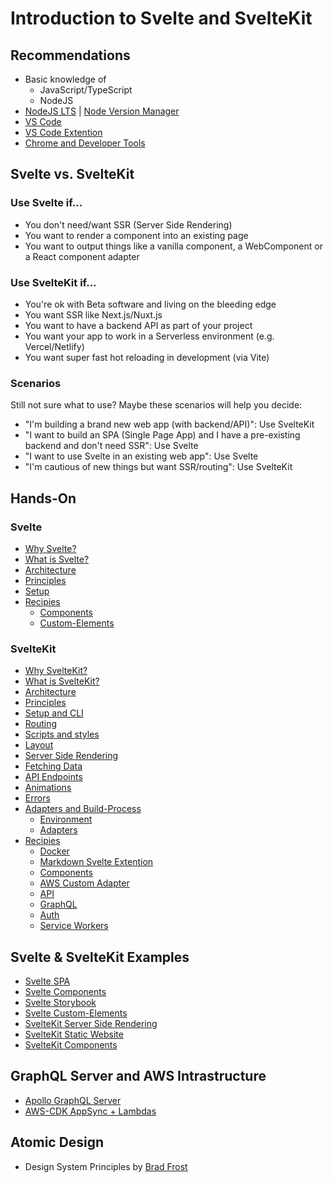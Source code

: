 # Introduction to Svelte and SvelteKit

## Recommendations

- Basic knowledge of
  - JavaScript/TypeScript
  - NodeJS
- [NodeJS LTS](https://nodejs.org/en/download/) | [Node Version Manager](https://nvm.sh)
- [VS Code](https://code.visualstudio.com/download)
- [VS Code Extention](https://marketplace.visualstudio.com/items?itemName=svelte.svelte-vscode)
- [Chrome and Developer Tools](https://chrome.google.com/webstore/detail/svelte-devtools/ckolcbmkjpjmangdbmnkpjigpkddpogn)

## Svelte vs. SvelteKit

### Use Svelte if...

- You don't need/want SSR (Server Side Rendering)
- You want to render a component into an existing page
- You want to output things like a vanilla component, a WebComponent or a React component adapter

### Use SvelteKit if...

- You're ok with Beta software and living on the bleeding edge
- You want SSR like Next.js/Nuxt.js
- You want to have a backend API as part of your project
- You want your app to work in a Serverless environment (e.g. Vercel/Netlify)
- You want super fast hot reloading in development (via Vite)

### Scenarios

Still not sure what to use? Maybe these scenarios will help you decide:

- "I'm building a brand new web app (with backend/API)": Use SvelteKit
- "I want to build an SPA (Single Page App) and I have a pre-existing backend and don't need SSR": Use Svelte
- "I want to use Svelte in an existing web app": Use Svelte
- "I'm cautious of new things but want SSR/routing": Use SvelteKit

## Hands-On

### Svelte

- [Why Svelte?](docs-svelte/intro.md)
- [What is Svelte?](docs-svelte/svelte.md)
- [Architecture](docs-svelte/architecture.md)
- [Principles](docs-svelte/principles.md)
- [Setup](docs-svelte/setup-cli.md)
- [Recipies](docs-svelte/recipies.md)
  - [Components](docs-svelte/recipies-components.md) 
  - [Custom-Elements](docs-svelte/recipies-custom-elements.md)

### SvelteKit

- [Why SvelteKit?](docs-sveltekit/intro.md)
- [What is SvelteKit?](docs-sveltekit/sveltekit.md)
- [Architecture](docs-sveltekit/architecture.md)
- [Principles](docs-sveltekit/principles.md)
- [Setup and CLI](docs-sveltekit/setup-cli.md)
- [Routing](docs-sveltekit/routing.md)
- [Scripts and styles](docs-sveltekit/scripts-styles.md)
- [Layout](docs-sveltekit/layout.md)
- [Server Side Rendering](docs-sveltekit/server-side-rendering.md)
- [Fetching Data](docs-sveltekit/data-fetching.md)
- [API Endpoints](docs-sveltekit/api-endpoints.md)
- [Animations](docs-sveltekit/animations.md)
- [Errors](docs-sveltekit/errors.md)
- [Adapters and Build-Process](docs-sveltekit/build.md)
  - [Environment](docs-sveltekit/build-environment.md) 
  - [Adapters](docs-sveltekit/build-adapters.md)
- [Recipies](docs-sveltekit/recipies.md)
  - [Docker](docs-sveltekit/recipies-docker.md)
  - [Markdown Svelte Extention](docs-sveltekit/recipies-mdsvex.md)
  - [Components](docs-sveltekit/recipies-components.md) 
  - [AWS Custom Adapter](docs-sveltekit/recipies-custom-adapter.md)
  - [API](docs-sveltekit/recipies-api.md)
  - [GraphQL](docs-sveltekit/recipies-graphql.md)  
  - [Auth](docs-sveltekit/recipies-auth.md)
  - [Service Workers](docs-sveltekit/recipies-service-worker.md)

## Svelte & SvelteKit Examples

- [Svelte SPA](examples/spa/README.md)
- [Svelte Components](examples/svelte-components/README.md)
- [Svelte Storybook](examples/svelte-storybook/README.md)
- [Svelte Custom-Elements](examples/svelte-custom-elements/README.md)
- [SvelteKit Server Side Rendering](examples/sveltekit-ssr/README.md)
- [SvelteKit Static Website](examples/sveltekit-static-website/README.md)
- [SvelteKit Components](examples/sveltekit-components/README.md)

## GraphQL Server and AWS Intrastructure

- [Apollo GraphQL Server](examples/graphql-server/packages/local-server/README.md)
- [AWS-CDK AppSync + Lambdas](examples/graphql-server/packages/aws-infrastructure/README.md)

## Atomic Design

- Design System Principles by [Brad Frost](https://atomicdesign.bradfrost.com/)